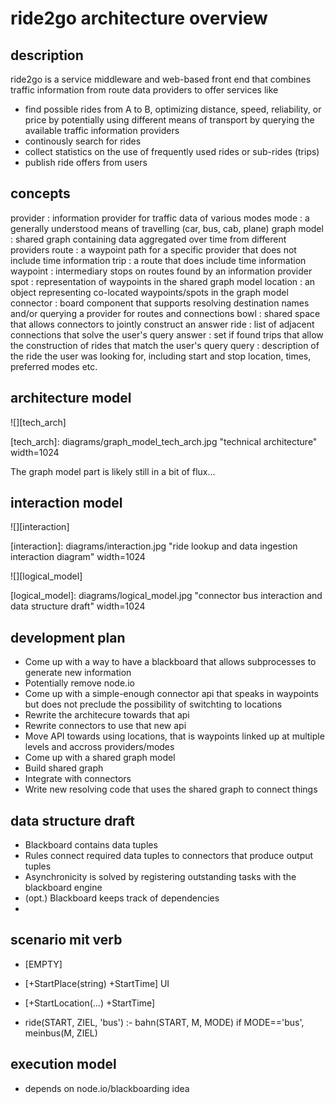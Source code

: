 # ride2go architecture overview #

## description ##

ride2go is a service middleware and web-based front end that combines traffic information from route data providers to offer services like

* find possible rides from A to B, optimizing distance, speed, reliability,  or price by potentially using different means of transport by querying the available traffic information providers
* continously search for rides
* collect statistics on the use of frequently used rides or sub-rides (trips)
* publish ride offers from users

## concepts ##

provider
: information provider for traffic data of various modes
mode
: a generally understood means of travelling (car, bus, cab, plane)
graph model
: shared graph containing data aggregated over time from different providers
route
: a waypoint path for a specific provider that does not include time information
trip
: a route that does include time information
waypoint
: intermediary stops on routes found by an information provider
spot
: representation of waypoints in the shared graph model
location
: an object representing co-located waypoints/spots in the graph model
connector
: board component that supports resolving destination names and/or querying a provider for routes and connections
bowl
: shared space that allows connectors to jointly construct an answer
ride
: list of adjacent connections that solve the user's query
answer
: set if found trips that allow the construction of rides that match the user's query
query
: description of the ride the user was looking for, including start and stop location, times, preferred modes etc.


## architecture model ##

![][tech_arch]

[tech_arch]: diagrams/graph_model_tech_arch.jpg "technical architecture" width=1024

The graph model part is likely still in a bit of flux...


## interaction model ##

![][interaction]

[interaction]: diagrams/interaction.jpg "ride lookup and data ingestion interaction diagram" width=1024

![][logical_model]

[logical_model]: diagrams/logical_model.jpg "connector bus interaction and data structure draft" width=1024


## development plan ##

* Come up with a way to have a blackboard that allows subprocesses to generate new information
* Potentially remove node.io
* Come up with a simple-enough connector api that speaks in waypoints but does not preclude the possibility
  of switchting to locations
* Rewrite the architecure towards that api
* Rewrite connectors to use that new api
* Move API towards using locations,  that is waypoints linked up at multiple levels and accross providers/modes
* Come up with a shared graph model
* Build shared graph
* Integrate with connectors
* Write new resolving code that uses the shared graph to connect things


## data structure draft ##

* Blackboard contains data tuples
* Rules connect required data tuples to connectors that produce output tuples
* Asynchronicity is solved by registering outstanding tasks with the blackboard engine
* (opt.) Blackboard keeps track of dependencies
*

## scenario mit verb

* [EMPTY]
* [+StartPlace(string) +StartTime] UI
* [+StartLocation(...) +StartTime]

* ride(START, ZIEL, 'bus') :- bahn(START, M, MODE) if MODE=='bus', meinbus(M, ZIEL)


## execution model ##

* depends on node.io/blackboarding idea


